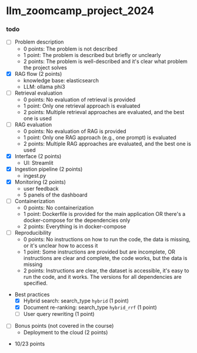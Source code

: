 # llm_zoomcamp_project_2024

### todo

- [ ] Problem description
    - 0 points: The problem is not described
    - 1 point: The problem is described but briefly or unclearly
    - 2 points: The problem is well-described and it's clear what problem the project solves
- [x] RAG flow (2 points)
    - knowledge base: elasticsearch
    - LLM: ollama phi3
- [ ] Retrieval evaluation
    - 0 points: No evaluation of retrieval is provided
    - 1 point: Only one retrieval approach is evaluated
    - 2 points: Multiple retrieval approaches are evaluated, and the best one is used
- [ ] RAG evaluation
    - 0 points: No evaluation of RAG is provided
    - 1 point: Only one RAG approach (e.g., one prompt) is evaluated
    - 2 points: Multiple RAG approaches are evaluated, and the best one is used
- [x] Interface (2 points)
    - UI: Streamlit
- [x] Ingestion pipeline (2 points)
    - ingest.py
- [x] Monitoring (2 points)
    - user feedback
    - 5 panels of the dashboard
- [ ] Containerization
    - 0 points: No containerization
    - 1 point: Dockerfile is provided for the main application OR there's a docker-compose for the dependencies only
    - 2 points: Everything is in docker-compose
- [ ] Reproducibility
    - 0 points: No instructions on how to run the code, the data is missing, or it's unclear how to access it
    - 1 point: Some instructions are provided but are incomplete, OR instructions are clear and complete, the code works, but the data is missing
    - 2 points: Instructions are clear, the dataset is accessible, it's easy to run the code, and it works. The versions for all dependencies are specified.
- Best practices
    - [x] Hybrid search: search_type `hybrid` (1 point)
    - [x] Document re-ranking: search_type `hybrid_rrf` (1 point)
    - [ ] User query rewriting (1 point)
- [ ] Bonus points (not covered in the course)
    - Deployment to the cloud (2 points)

- 10/23 points